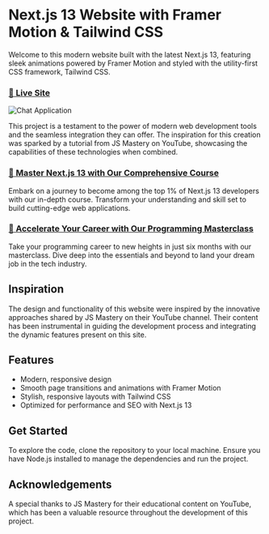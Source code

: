 # Next.js 13 Website with Framer Motion & Tailwind CSS

Welcome to this modern website built with the latest Next.js 13, featuring sleek animations powered by Framer Motion and styled with the utility-first CSS framework, Tailwind CSS.

### [🔗 Live Site](https://metaverse-sage-psi.vercel.app/)

![Chat Application](https://i.ibb.co/sbSHWH0/Thumbnail-1.png)

This project is a testament to the power of modern web development tools and the seamless integration they can offer. The inspiration for this creation was sparked by a tutorial from JS Mastery on YouTube, showcasing the capabilities of these technologies when combined.

### [🌟 Master Next.js 13 with Our Comprehensive Course](https://jsmastery.pro/next13)
Embark on a journey to become among the top 1% of Next.js 13 developers with our in-depth course. Transform your understanding and skill set to build cutting-edge web applications.

### [🚀 Accelerate Your Career with Our Programming Masterclass](https://jsmastery.pro/masterclass)
Take your programming career to new heights in just six months with our masterclass. Dive deep into the essentials and beyond to land your dream job in the tech industry.

## Inspiration
The design and functionality of this website were inspired by the innovative approaches shared by JS Mastery on their YouTube channel. Their content has been instrumental in guiding the development process and integrating the dynamic features present on this site.

## Features
- Modern, responsive design
- Smooth page transitions and animations with Framer Motion
- Stylish, responsive layouts with Tailwind CSS
- Optimized for performance and SEO with Next.js 13

## Get Started
To explore the code, clone the repository to your local machine. Ensure you have Node.js installed to manage the dependencies and run the project.

## Acknowledgements
A special thanks to JS Mastery for their educational content on YouTube, which has been a valuable resource throughout the development of this project.